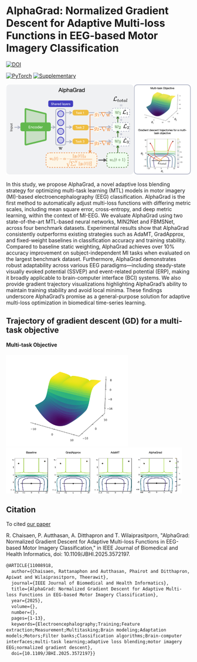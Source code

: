 # AlphaGrad: Normalized Gradient Descent for Adaptive Multi-loss Functions in EEG-based Motor Imagery Classification

[![DOI](https://img.shields.io/badge/DOI-10.1109/JBHI.2025.3572197-blue)](https://ieeexplore.ieee.org/document/11008918)

[![PyTorch](https://img.shields.io/badge/PyTorch-EE4C2C?style=for-the-badge&logo=pytorch&logoColor=white)](https://pytorch.org/get-started/previous-versions/)
[![Supplementary](https://img.shields.io/badge/Supplementary-PDF-<brightgreen>?style=for-the-badge)](https://alphagrad.github.io/static/pdf/Supplementary-material.pdf)

![AlphaGrad](./static/images/GA-web.png)

In this study, we propose AlphaGrad, a novel adaptive loss blending strategy for optimizing multi-task learning (MTL) models in motor imagery (MI)-based electroencephalography (EEG) classification. AlphaGrad is the first method to automatically adjust multi-loss functions with differing metric scales, including mean square error, cross-entropy, and deep metric learning, within the context of MI-EEG. We evaluate AlphaGrad using two state-of-the-art MTL-based neural networks, MIN2Net and FBMSNet, across four benchmark datasets. Experimental results show that AlphaGrad consistently outperforms existing strategies such as AdaMT, GradApprox, and fixed-weight baselines in classification accuracy and training stability. Compared to baseline static weighting, AlphaGrad achieves over 10% accuracy improvement on subject-independent MI tasks when evaluated on the largest benchmark dataset. Furthermore, AlphaGrad demonstrates robust adaptability across various EEG paradigms—including steady-state visually evoked potential (SSVEP) and event-related potential (ERP), making it broadly applicable to brain-computer interface (BCI) systems. We also provide gradient trajectory visualizations highlighting AlphaGrad’s ability to maintain training stability and avoid local minima. These findings underscore AlphaGrad’s promise as a general-purpose solution for adaptive multi-loss optimization in biomedical time-series learning.

## Trajectory of gradient descent (GD) for a multi-task objective

#### Multi-task Objective
<img src="./static/images/3d-obj.png" height="250px">

<img src="./static/images/trajectory.gif">



## Citation

To cited [our paper](https://ieeexplore.ieee.org/document/11008918)

R. Chaisaen, P. Autthasan, A. Ditthapron and T. Wilaiprasitporn, "AlphaGrad: Normalized Gradient Descent for Adaptive Multi-loss Functions in EEG-based Motor Imagery Classification," in IEEE Journal of Biomedical and Health Informatics, doi: 10.1109/JBHI.2025.3572197.

```
@ARTICLE{11008918,
  author={Chaisaen, Rattanaphon and Autthasan, Phairot and Ditthapron, Apiwat and Wilaiprasitporn, Theerawit},
  journal={IEEE Journal of Biomedical and Health Informatics}, 
  title={AlphaGrad: Normalized Gradient Descent for Adaptive Multi-loss Functions in EEG-based Motor Imagery Classification}, 
  year={2025},
  volume={},
  number={},
  pages={1-13},
  keywords={Electroencephalography;Training;Feature extraction;Measurement;Multitasking;Brain modeling;Adaptation models;Motors;Filter banks;Classification algorithms;Brain-computer interfaces;multi-task learning;adaptive loss blending;motor imagery EEG;normalized gradient descent},
  doi={10.1109/JBHI.2025.3572197}}
```